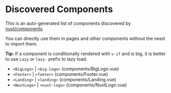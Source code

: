 # Discovered Components

This is an auto-generated list of components discovered by [nuxt/components](https://github.com/nuxt/components).

You can directly use them in pages and other components without the need to import them.

**Tip:** If a component is conditionally rendered with `v-if` and is big, it is better to use `Lazy` or `lazy-` prefix to lazy load.

- `<BigLogo>` | `<big-logo>` (components/BigLogo.vue)
- `<Footer>` | `<footer>` (components/Footer.vue)
- `<Landing>` | `<landing>` (components/Landing.vue)
- `<NuxtLogo>` | `<nuxt-logo>` (components/NuxtLogo.vue)
